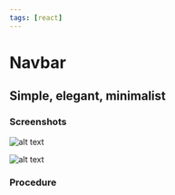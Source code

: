 ```yaml
---
tags: [react]
---
```

# Navbar

## Simple, elegant, minimalist

### Screenshots

![alt text](image-1.png)

![alt text](image-2.png)

### Procedure